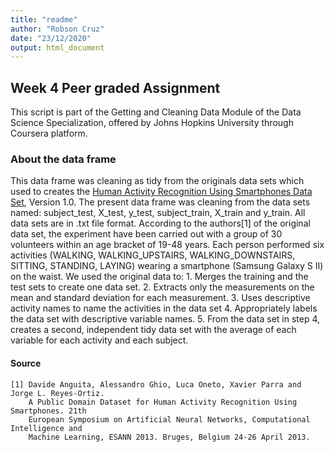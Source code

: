 ```yaml
---
title: "readme"
author: "Robson Cruz"
date: "23/12/2020"
output: html_document
---
```


## Week 4 Peer graded Assignment
This script is part of the Getting and Cleaning Data Module of the Data Science Specialization, offered by Johns Hopkins University through  Coursera platform. 

### About the data frame
This data frame was cleaning as tidy from the originals data sets which used to creates the [Human 
Activity Recognition Using Smartphones Data Set](http://archive.ics.uci.edu/ml/datasets/Human+Activity+Recognition+Using+Smartphones), Version 1.0.
The present data frame was cleaning from the data sets named: subject_test, X_test, 
y_test, subject_train, X_train and y_train. All data sets are in .txt file 
format.
According to the authors[1] of the original data set, the experiment have been carried out with a group of 30 volunteers within an age bracket of 19-48 years. Each person performed six activities (WALKING, WALKING_UPSTAIRS, WALKING_DOWNSTAIRS, SITTING, STANDING, LAYING) wearing a smartphone (Samsung Galaxy S II) on the waist.
We used the original data to:
    1. Merges the training and the test sets to create one data set.
    2. Extracts only the measurements on the mean and standard deviation for each measurement. 
    3. Uses descriptive activity names to name the activities in the data set
    4. Appropriately labels the data set with descriptive variable names. 
    5. From the data set in step 4, creates a second, independent tidy data set with the average of each variable for each activity and each subject.
 
 #### Source   
    [1] Davide Anguita, Alessandro Ghio, Luca Oneto, Xavier Parra and Jorge L. Reyes-Ortiz. 
        A Public Domain Dataset for Human Activity Recognition Using Smartphones. 21th 
        European Symposium on Artificial Neural Networks, Computational Intelligence and 
        Machine Learning, ESANN 2013. Bruges, Belgium 24-26 April 2013. 

